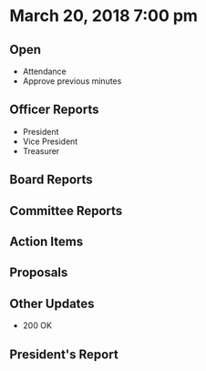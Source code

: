 # March 20, 2018 7:00 pm

## Open
* Attendance
* Approve previous minutes

## Officer Reports
* President
* Vice President
* Treasurer

## Board Reports


## Committee Reports

## Action Items

## Proposals

## Other Updates
* 200 OK

## President's Report 

